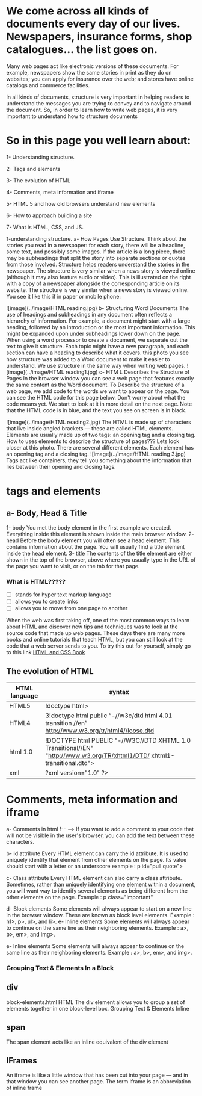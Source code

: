 # We come across all kinds of documents every day of our lives. Newspapers, insurance forms, shop catalogues... the list goes on.

Many web pages act like electronic versions of these documents. For example, newspapers show the same stories in print as they do on websites; you can apply for insurance over the web; and stores have online catalogs and commerce facilities.

In all kinds of documents, structure is very important in helping readers to understand the messages you are trying to convey and to navigate around the document. So, in order to learn how to write web pages, it is very important to understand
how to structure documents

# So in this page you well learn about:

1- Understanding structure.

2- Tags and elements

3- The evolution of HTML

4- Comments, meta information and iframe

5- HTML 5 and how old browsers understand new elements

6- How to approach building a site

7- What is HTML, CSS, and JS.

1-understanding structure. a- How Pages Use Structure. Think about the stories you read in a newspaper: for each story, there will be a headline, some text, and possibly some images. If the article is a long piece, there may be subheadings that split
the story into separate sections or quotes from those involved. Structure helps readers understand the stories in the newspaper. The structure is very similar when a news story is viewed online (although it may also feature audio or video).
This is illustrated on the right with a copy of a newspaper alongside the corresponding article on its website. The structure is very similar when a news story is viewed online. You see it like this if in paper or mobile phone:

![image](../image/HTML reading.jpg)
b- Structuring Word Documents The use of headings and subheadings in any document often reflects a hierarchy of information. For example, a document might start with a large heading, followed by an introduction or the most important information. This
might be expanded upon under subheadings lower down on the page. When using a word processor to create a document, we separate out the text to give it structure. Each topic might have a new paragraph, and each section can have a heading to
describe what it covers. this photo you see how structure was added to a Word document to make it easier to understand. We use structure in the same way when writing web pages.
![image](../image/HTML reading1.jpg)
c- HTM L Describes the Structure of Pages In the browser window you can see a web page that features exactly the same content as the Word document. To Describe the structure of a web page, we add code to the words we want to appear on the page. You can
see the HTML code for this page below. Don't worry about what the code means yet. We start to look at it in more detail on the next page. Note that the HTML code is in blue, and the text you see on screen is in black.

![image](../image/HTML reading2.jpg)
The HTML is made up of characters that live inside angled brackets — these are called HTML elements. Elements are usually made up of two tags: an opening tag and a closing tag. How to uses elements to describe the structure of pages??? Lets look closer
at this photo. There are several different elements. Each element has an opening tag and a closing tag.
![image](../image/HTML reading 3.jpg)
Tags act like containers, they tell you something about the information that lies between their opening and closing tags.

# tags and elements

## a- Body, Head & Title

1- body You met the body element in the first example we created. Everything inside this element is shown inside the main browser window. 2- head Before the body element you will often see a head element. This contains information about the page. You
will usually find a title element inside the head element. 3- title The contents of the title element are either shown in the top of the browser, above where you usually type in the URL of the page you want to visit, or on the tab for that page.

### What is HTML?????
- [ ] stands for hyper text markup language
- [ ] allows you to create links
- [ ] allows you to move from one page to another

When the web was first taking off, one of the most common ways to learn about HTML and discover new tips and techniques was to look at the source code that made up web pages. These days there are many more books and online tutorials that teach HTML, but
you can still look at the code that a web server sends to you. To try this out for yourself, simply go to this link
[HTML and CSS Book](www.htmlandcssbook.com/code/)
## The evolution of HTML

|HTML language |syntax         |
|--------------|--------------|
|HTML5         |!doctype html>|
|HTML4         |3!doctype html public “-//w3c/dtd html 4.01 transition //en” http://www.w3.org/tr/html4//loose.dtd|
|html 1.0|!DOCTYPE html PUBLIC "-//W3C//DTD XHTML 1.0 Transitional//EN" "http://www.w3.org/TR/xhtml1/DTD/ xhtml1-transitional.dtd">|
|xml|?xml version="1.0" ?>|
# Comments, meta information and iframe

a- Comments in html !-- --> If you want to add a comment to your code that will not be visible in the user's browser, you can add the text between these characters.

b- Id attribute Every HTML element can carry the id attribute. It is used to uniquely identify that element from other elements on the page. Its value should start with a letter or an underscore example : p id="pull quote">

c- Class attribute Every HTML element can also carry a class attribute. Sometimes, rather than uniquely identifying one element within a document, you will want way to identify several elements as being different from the other elements on the page. Example
            : p class="important"

d- Block elements Some elements will always appear to start on a new line in the browser window. These are known as block level elements. Example : h1>, p>, ul>, and li>. e- Inline elements Some elements will always appear to continue on the same line
as their neighboring elements. Example : a>, b>, em>, and img>.

e- Inline elements Some elements will always appear to continue on the same line as their neighboring elements. Example : a>, b>, em>, and img>.
### Grouping Text & Elements In a Block
## div
block-elements.html HTML The div element allows you to group a set of elements together in one block-level box.
Grouping Text & Elements Inline
## span
The span element acts like an inline equivalent of the div element
## IFrames
An iframe is like a little window that has been cut into your page — and in that window you can see another page.
The term iframe is an abbreviation of inline frame

